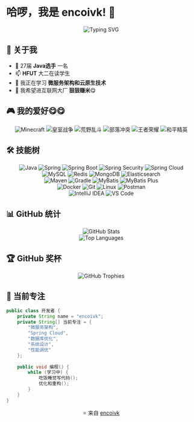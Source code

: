 # 哈啰，我是 encoivk! 👋

<div align="center">
  <img src="https://readme-typing-svg.herokuapp.com?font=Fira+Code&pause=1000&color=F7F7F7&center=true&vCenter=true&width=435&lines=后端开发工程师;Java+%26+Spring+Boot+专家;数据库爱好者;永远在学习新技术" alt="Typing SVG" />
</div>

## 🚀 关于我

- 🔭 27届 **Java选手** 一名
- 📫 **HFUT** 大二在读学生 
- 🌱 我正在学习 **微服务架构和云原生技术**
- 👯 我希望进互联网大厂 **狠狠赚米**😋

## 🎮 我的爱好😋😋

<div align="center">
  <img src="https://th.bing.com/th/id/ODLS.6896f733-4a83-4c4f-8539-0667d277290e?w=32&h=32&qlt=90&pcl=fffffa&o=6&pid=1.2" alt="Minecraft"/>
    <img src="https://ts4.tc.mm.bing.net/th/id/ODLS.a578b7a7-a998-490c-8646-8b417dfd46d0?w=32&h=32&qlt=90&pcl=fffffa&o=6&pid=1.2" alt="皇室战争"/>
        <img src="https://th.bing.com/th/id/ODLS.0598cda4-112d-42a6-9ca3-7efd321557a2?w=32&h=32&qlt=90&pcl=fffffa&o=6&pid=1.2" alt="荒野乱斗"/>  <img src="https://th.bing.com/th/id/OIP.7JXZRsL1rxLqErW5HgWLFAAAAA?w=22&h=22&c=1&bgcl=1eaab1&r=0&o=6&dpr=1.5&pid=ImgRC" alt="部落冲突"/>
  <img src="https://ts3.tc.mm.bing.net/th/id/ODLS.a506b564-b90f-435f-978b-11409e374e7d?w=32&h=32&qlt=90&pcl=fffffc&o=6&pid=1.2" alt="王者荣耀"/>
  <img src="https://ts2.tc.mm.bing.net/th/id/ODLS.3debbbda-fa98-49f2-b578-985d3a555ede?w=32&h=32&qlt=90&pcl=fffffa&o=6&pid=1.2" alt="和平精英"/>
</div>

## 🛠️ 技能树

<div align="center">
  <img src="https://img.shields.io/badge/Java-ED8B00?style=for-the-badge&logo=java&logoColor=white" alt="Java"/>
  <img src="https://img.shields.io/badge/Spring-6DB33F?style=for-the-badge&logo=spring&logoColor=white" alt="Spring"/>
  <img src="https://img.shields.io/badge/Spring_Boot-F2F4F9?style=for-the-badge&logo=spring-boot" alt="Spring Boot"/>
  <img src="https://img.shields.io/badge/Spring_Security-6DB33F?style=for-the-badge&logo=Spring-Security&logoColor=white" alt="Spring Security"/>
  <img src="https://img.shields.io/badge/Spring_Cloud-6DB33F?style=for-the-badge&logo=spring&logoColor=white" alt="Spring Cloud"/>
</div>


<div align="center">
  <img src="https://img.shields.io/badge/MySQL-005C84?style=for-the-badge&logo=mysql&logoColor=white" alt="MySQL"/>
  <img src="https://img.shields.io/badge/Redis-DC382D?style=for-the-badge&logo=redis&logoColor=white" alt="Redis"/>
  <img src="https://img.shields.io/badge/MongoDB-4EA94B?style=for-the-badge&logo=mongodb&logoColor=white" alt="MongoDB"/>
  <img src="https://img.shields.io/badge/Elasticsearch-005571?style=for-the-badge&logo=elasticsearch&logoColor=white" alt="Elasticsearch"/>
</div>


<div align="center">
  <img src="https://img.shields.io/badge/Apache_Maven-C71A36?style=for-the-badge&logo=apachemaven&logoColor=white" alt="Maven"/>
  <img src="https://img.shields.io/badge/Gradle-02303A?style=for-the-badge&logo=gradle&logoColor=white" alt="Gradle"/>
  <img src="https://img.shields.io/badge/MyBatis-000000?style=for-the-badge&logo=mybatis&logoColor=white" alt="MyBatis"/>
  <img src="https://img.shields.io/badge/MyBatis_Plus-FF6600?style=for-the-badge&logo=mybatis&logoColor=white" alt="MyBatis Plus"/>
</div>


<div align="center">
  <img src="https://img.shields.io/badge/Docker-2CA5E0?style=for-the-badge&logo=docker&logoColor=white" alt="Docker"/>
  <img src="https://img.shields.io/badge/Git-F05032?style=for-the-badge&logo=git&logoColor=white" alt="Git"/>
  <img src="https://img.shields.io/badge/Linux-FCC624?style=for-the-badge&logo=linux&logoColor=black" alt="Linux"/>
  <img src="https://img.shields.io/badge/Postman-FF6C37?style=for-the-badge&logo=Postman&logoColor=white" alt="Postman"/>
</div>


<div align="center">
  <img src="https://img.shields.io/badge/IntelliJ_IDEA-000000.svg?style=for-the-badge&logo=intellij-idea&logoColor=white" alt="IntelliJ IDEA"/>
  <img src="https://img.shields.io/badge/Visual_Studio_Code-0078D4?style=for-the-badge&logo=visual%20studio%20code&logoColor=white" alt="VS Code"/>
</div>

## 📊 GitHub 统计

<div align="center">
  <img src="https://github-readme-stats.vercel.app/api?username=encoivk&show_icons=true&theme=tokyonight&hide_border=true&count_private=true" alt="GitHub Stats"/>
</div>

<div align="center">
  <img src="https://github-readme-stats.vercel.app/api/top-langs/?username=encoivk&layout=compact&theme=tokyonight&hide_border=true&langs_count=8" alt="Top Languages"/>
</div>


## 🏆 GitHub 奖杯

<div align="center">
  <img src="https://github-profile-trophy.vercel.app/?username=encoivk&theme=darkhub&no-frame=true&margin-w=15" alt="GitHub Trophies"/>
</div>


## 🎯 当前专注

```java
public class 开发者 {
    private String name = "encoivk";
    private String[] 当前专注 = {
        "微服务架构",
        "Spring Cloud",
        "数据库优化",
        "系统设计",
        "性能调优"
    };
    
    public void 编程() {
        while (学习中) {
            吃饭睡觉写代码();
            优化和重构();
        }
    }
}
```


<div align="center">
  ⭐️ 来自 <a href="https://github.com/encoivk">encoivk</a>
</div>
